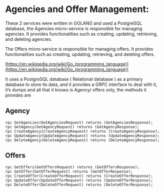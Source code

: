 # **Agencies and Offer Management:**

These 2 services were written in GOLANG and used a PostgreSQL database, the Agencies micro-service is responsible for managing agencies. It provides functionalities such as creating, updating, retrieving, and deleting agencies.

The Offers micro-service is responsible for managing offers. It provides functionalities such as creating, updating, retrieving, and deleting offers.

[https://en.wikipedia.org/wiki/Go_(programming_language)](https://en.wikipedia.org/wiki/Go_(programming_language))

It uses a PostgreSQL database ( Relational database ) as  a primary database to store its data, and it provides a GRPC interface to deal with it, it’s dumps and all that it knows is Agency/ offers only, the methods it provides are
## Agency
	rpc GetAgencies(GetAgenciesRequest) returns (GetAgenciesResponse);
    rpc GetAgency(GetAgencyRequest) returns (GetAgencyResponse);
    rpc CreateAgency(CreateAgencyRequest) returns (CreateAgencyResponse);
    rpc UpdateAgency(UpdateAgencyRequest) returns (UpdateAgencyResponse);
    rpc DeleteAgency(DeleteAgencyRequest) returns (DeleteAgencyResponse);

## Offers
	rpc GetOffers(GetOffersRequest) returns (GetOffersResponse);
    rpc GetOffer(GetOfferRequest) returns (GetOfferResponse);
    rpc CreateOffer(CreateOfferRequest) returns (CreateOfferResponse);
    rpc UpdateOffer(UpdateOfferRequest) returns (UpdateOfferResponse);
    rpc DeleteOffer(DeleteOfferRequest) returns (DeleteOfferResponse);
